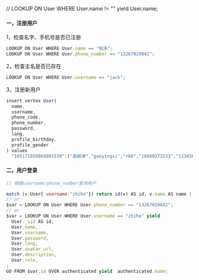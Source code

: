 // LOOKUP ON User WHERE User.name != "" yield User.name;

#### 一，注册用户

1，检查名字、手机号是否已注册
```js
LOOKUP ON User WHERE User.name == "知禾";
LOOKUP ON User WHERE User.phone_number == "13267029842";
```

2，检查主名是否已存在
```js
LOOKUP ON User WHERE User.username == "jack";
```

3，注册新用户
```js
insert vertex User(
  name,
  username,
  phone_code,
  phone_number,
  password,
  lang,
  profile_birthday,
  profile_gender
) values 
  "165171858868801539":("高颖浠","gaoyingxi","+86","18680373233","12345678a","zh-CN","1992-02-12","female")
```


#### 二，用户登录

```js
// 根据username/phone_number查询用户

match (v:User{ username:"zhihe"}) return id(v) AS id, v.name AS name | \;
// or
$var = LOOKUP ON User WHERE User.phone_number == "13267029842";
// or
$var = LOOKUP ON User WHERE User.username == "zhihe" yield 
  User._vid AS id,
  User.name,
  User.username,
  User.password,
  User.lang,
  User.avatar_url,
  User.description,
  User.role,
;
GO FROM $var.id OVER authenticated yield  authenticated.name;
```